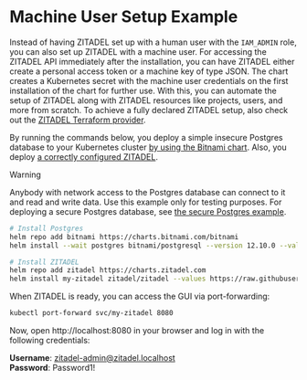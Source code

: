 # Machine User Setup Example

Instead of having ZITADEL set up with a human user with the `IAM_ADMIN` role, you can also set up ZITADEL with a machine user.
For accessing the ZITADEL API immediately after the installation, you can have ZITADEL either create a personal access token or a machine key of type JSON.
The chart creates a Kubernetes secret with the machine user credentials on the first installation of the chart for further use.
With this, you can automate the setup of ZITADEL along with ZITADEL resources like projects, users, and more from scratch.
To achieve a fully declared ZITADEL setup, also check out the [ZITADEL Terraform provider](https://registry.terraform.io/providers/zitadel/zitadel/latest).

By running the commands below, you deploy a simple insecure Postgres database to your Kubernetes cluster [by using the Bitnami chart](https://artifacthub.io/packages/helm/bitnami/postgresql).
Also, you deploy [a correctly configured ZITADEL](https://artifacthub.io/packages/helm/zitadel/zitadel).

> [!WARNING]  
> Anybody with network access to the Postgres database can connect to it and read and write data.
> Use this example only for testing purposes.
> For deploying a secure Postgres database, see [the secure Postgres example](../2-postgres-secure/README.md).

```bash
# Install Postgres
helm repo add bitnami https://charts.bitnami.com/bitnami
helm install --wait postgres bitnami/postgresql --version 12.10.0 --values https://raw.githubusercontent.com/zitadel/zitadel-charts/main/examples/6-machine-user/postgres-values.yaml

# Install ZITADEL
helm repo add zitadel https://charts.zitadel.com
helm install my-zitadel zitadel/zitadel --values https://raw.githubusercontent.com/zitadel/zitadel-charts/main/examples/6-machine-user/zitadel-values.yaml
```

When ZITADEL is ready, you can access the GUI via port-forwarding:

```bash
kubectl port-forward svc/my-zitadel 8080
```

Now, open http://localhost:8080 in your browser and log in with the following credentials:

**Username**: zitadel-admin@zitadel.localhost  
**Password**: Password1!
